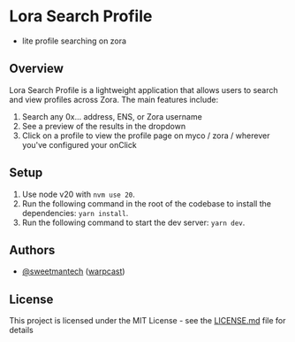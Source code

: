 # Lora Search Profile

- lite profile searching on zora

## Overview

Lora Search Profile is a lightweight application that allows users to search and view profiles across Zora. The main features include:

1. Search any 0x... address, ENS, or Zora username
2. See a preview of the results in the dropdown
3. Click on a profile to view the profile page on myco / zora / wherever you've configured your onClick

## Setup

1. Use node v20 with `nvm use 20`.
2. Run the following command in the root of the codebase to install the dependencies: `yarn install`.
3. Run the following command to start the dev server: `yarn dev`.

## Authors

- [@sweetmantech](https://github.com/sweetmantech) ([warpcast](https://warpcast.com/sweetman-eth))

## License

This project is licensed under the MIT License - see the [LICENSE.md](LICENSE.md) file for details
